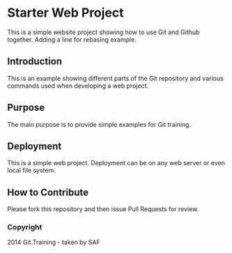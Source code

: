 # Starter Web Project

This is a simple website project showing how to use Git and Github together.  Adding a line for rebasing example.

## Introduction

This is an example showing different parts of the Git repository and various commands used when developing a web project.

## Purpose

The main purpose is to provide simple examples for Git training.

## Deployment

This is a simple web project.  Deployment can be on any web server or even local file system.

## How to Contribute

Please fork this repository and then issue Pull Requests for review.

### Copyright

2014 Git.Training - taken by SAF